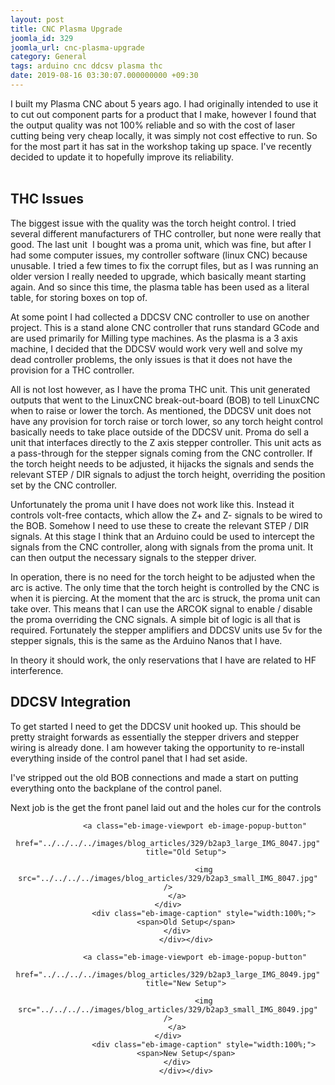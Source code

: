 ```yaml
---
layout: post
title: CNC Plasma Upgrade
joomla_id: 329
joomla_url: cnc-plasma-upgrade
category: General
tags: arduino cnc ddcsv plasma thc
date: 2019-08-16 03:30:07.000000000 +09:30
---
```

<div class="ebd-block  " data-type="text" ><p>I built my Plasma CNC about 5 years ago. I had originally intended to use it to cut out component parts for a product that I make, however I found that the output quality&nbsp;was not 100% reliable and so with the cost of laser cutting being very cheap locally, it was simply not cost effective to run. So for the most part it has sat in the workshop taking up space. I've recently decided to update it to hopefully improve its reliability.<br><br></p></div><div class="ebd-block  " data-type="readmore" ></div><div class="ebd-block  " data-type="heading" ><h2>
	<span>THC Issues&nbsp;</span>
</h2></div><div class="ebd-block  " data-type="text" ><p>The biggest issue with the quality was the torch height control. I tried several different manufacturers of THC controller, but none were really that good. The last unit&nbsp; I bought was a proma unit, which was&nbsp;fine, but after I had some computer issues, my controller software (linux CNC) because unusable. I tried a few times to fix the corrupt files, but as I was running an older version I really needed to upgrade, which basically meant starting again.&nbsp;And so since this time, the plasma table has been used&nbsp;as a literal table, for storing boxes on top of.</p><p>At some point I had collected a DDCSV CNC controller to use on another project. This is a stand alone CNC controller that runs standard GCode and are used primarily for Milling type machines. As the plasma is a 3 axis machine, I decided that&nbsp;the DDCSV would work very well and solve my dead controller problems, the only issues is that it does not have the provision for a THC controller.</p><p>All is not lost however, as I have the proma THC unit. This unit generated outputs that went to the LinuxCNC break-out-board (BOB)&nbsp;to tell LinuxCNC when to raise or lower the torch. As mentioned, the DDCSV unit does not have any provision for torch raise or torch&nbsp;lower, so any torch height control basically needs to take place outside of the DDCSV unit. Proma do sell a unit that interfaces directly to the Z axis&nbsp;stepper controller. This unit acts as a pass-through for the stepper signals coming from the CNC controller. If the torch&nbsp;height needs to be adjusted, it hijacks the signals and sends the relevant STEP / DIR signals to&nbsp;adjust the torch height, overriding the position set by the CNC controller.</p><p>Unfortunately the proma unit I have does not work like this. Instead it controls volt-free contacts, which allow the Z+ and Z- signals to be wired to the BOB. Somehow I need to use these&nbsp;to create the relevant STEP / DIR signals. At this stage I think that an Arduino could be used to intercept the signals from the CNC controller, along with signals from the proma unit. It can then output the necessary signals to the stepper driver.</p><p>In operation, there is no need for the torch&nbsp;height to be adjusted when the arc is active. The only time that the torch height is controlled by the CNC is when it is piercing. At the moment that the arc is struck, the proma unit can take over. This means that I can use the ARCOK signal to enable / disable the proma overriding the CNC signals. A simple bit of logic is all that is required.&nbsp;Fortunately&nbsp;the stepper amplifiers and DDCSV units use 5v for the stepper signals, this is the same as the Arduino Nanos that I have.&nbsp;<br></p><p>In theory it should work, the only reservations that I have are related to HF interference.&nbsp;</p></div><div class="ebd-block  " data-type="heading" ><h2>
	<span>DDCSV Integration&nbsp;</span>
</h2></div><div class="ebd-block  " data-type="text" ><p>To get started I need to get the DDCSV unit hooked up. This should be pretty straight forwards as essentially the stepper drivers and stepper wiring is already done. I am however taking the opportunity to re-install everything inside of the control panel that I had set aside.&nbsp;</p><p>I've stripped out the old BOB connections and made a start on putting everything onto the backplane of the control panel.&nbsp;</p><p>Next job is the get the front panel laid out and the holes cur for the controls</p></div><div class="ebd-block  " data-type="thumbnails" ><div class="eb-thumbs">
	<div class="eb-thumbs-col"><div class="eb-thumb" data-position="0"><div><div class="ebd-block  is-nested is-isolated " data-type="image" style="text-align: center;"><div class="eb-image style-clear">
	<div class="eb-image-figure is-responsive" style="width:100%;">

				<a class="eb-image-viewport eb-image-popup-button"
			href="../../../../images/blog_articles/329/b2ap3_large_IMG_8047.jpg"
			title="Old Setup">
		
					<img src="../../../../images/blog_articles/329/b2ap3_small_IMG_8047.jpg" 			/>
		</a>
	</div>
					<div class="eb-image-caption" style="width:100%;">
			<span>Old Setup</span>
		</div>
			</div></div>

</div></div></div>
	<div class="eb-thumbs-col"><div class="eb-thumb" data-position="1"><div><div class="ebd-block  is-nested is-isolated " data-type="image" style="text-align: center;"><div class="eb-image style-clear">
	<div class="eb-image-figure is-responsive" style="width:100%;">

				<a class="eb-image-viewport eb-image-popup-button"
			href="../../../../images/blog_articles/329/b2ap3_large_IMG_8049.jpg"
			title="New Setup">
		
					<img src="../../../../images/blog_articles/329/b2ap3_small_IMG_8049.jpg" 			/>
		</a>
	</div>
					<div class="eb-image-caption" style="width:100%;">
			<span>New Setup</span>
		</div>
			</div></div>

</div></div></div>
	<div class="eb-thumbs-col"></div>
	<div class="eb-thumbs-col"></div>
</div></div>
